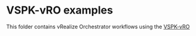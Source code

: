 # VSPK-vRO examples

This folder contains vRealize Orchestrator workflows using the [VSPK-vRO](https://github.com/nuagenetworks/vspk-vro)
